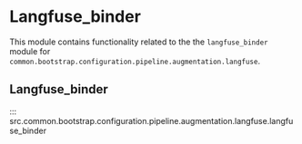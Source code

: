 # Langfuse_binder

This module contains functionality related to the the `langfuse_binder` module for `common.bootstrap.configuration.pipeline.augmentation.langfuse`.

## Langfuse_binder

::: src.common.bootstrap.configuration.pipeline.augmentation.langfuse.langfuse_binder

